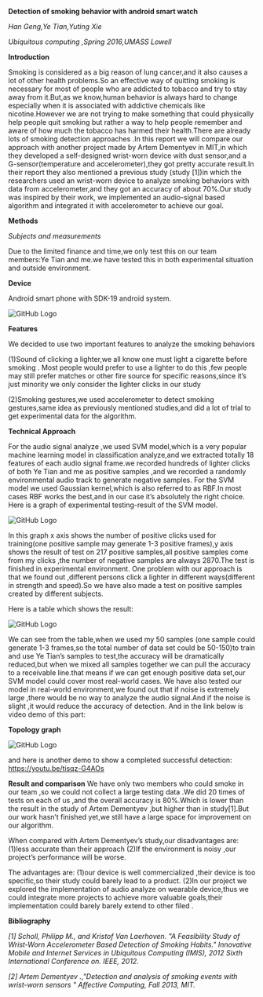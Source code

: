




**Detection of smoking behavior with android smart watch**

*Han Geng,Ye Tian,Yuting Xie*

*Ubiquitous computing ,Spring 2016,UMASS Lowell*

**Introduction**

Smoking is considered as a big reason of lung cancer,and it also causes a lot of other health problems.So an effective way of quitting smoking is necessary for most of people who are addicted to tobacco and try to stay away from it.But,as we know,human behavior is always hard to change especially when it is associated with addictive chemicals like nicotine.However we are not trying to make something that could physically help people quit smoking but rather a way to help people remember and aware of how much the tobacco has harmed their health.There are already lots of smoking detection approaches .In this report we will compare our approach with another project made by Artem Dementyev in MIT,in which they developed a self-designed wrist-worn device with dust sensor,and a G-sensor(temperature and accelerometer),they got pretty accurate result.In their report they also mentioned a previous study (study [1])in which the researchers used an wrist-worn device to analyze smoking behaviors with data from accelerometer,and they got an accuracy of about 70%.Our study was inspired by their work, we implemented an audio-signal based algorithm and integrated it with accelerometer to achieve our goal.

**Methods**

*Subjects and measurements*

Due to the limited finance and time,we only test this on our team members:Ye Tian and me.we have tested this in both experimental situation and outside environment.

**Device**

Android smart phone with  SDK-19 android system.

![GitHub Logo](https://github.com/uml-ubicomp-2016-spring/smokers/blob/master/watch.JPG?raw=true)

**Features**

We decided to use two important features to analyze the smoking behaviors

(1)Sound of clicking a lighter,we all know one must light a cigarette before smoking . Most people would prefer to use a lighter to do this ,few people may still prefer matches or other fire source for specific reasons,since it’s just minority we only consider the lighter clicks in our study

(2)Smoking gestures,we used accelerometer to detect smoking gestures,same idea as previously mentioned studies,and did a lot of trial to get experimental data for the algorithm.

**Technical Approach**

For the audio signal analyze ,we used SVM model,which is a very popular machine learning model in classification analyze,and we extracted totally 18 features of each audio signal frame.we recorded hundreds of lighter clicks of both Ye Tian and me as positive samples ,and we recorded a randomly environmental audio track to generate negative samples.
For the SVM model we used Gaussian kernel,which is also referred to as RBF.In most cases RBF works the best,and in our case it’s absolutely the right choice.
Here is a graph of experimental testing-result of the SVM model.


![GitHub Logo](https://github.com/uml-ubicomp-2016-spring/smokers/blob/master/graph1.png?raw=true)


In this graph x axis shows the number of positive clicks used for training(one positive sample may generate 1-3 positive frames),y axis shows the result of test on 217 positive samples,all positive samples come from my clicks ,the number of negative samples are always 2870.The test is finished in experimental environment.
One problem with our approach is that we found out ,different persons click a lighter in different ways(different in strength and speed).So we have also made a test on positive samples created by different subjects.






Here is a table which shows the result:

![GitHub Logo](https://raw.githubusercontent.com/uml-ubicomp-2016-spring/smokers/ebb9aecf53d2cce168fdeeeb0bd7767b7ce3dabb/table.PNG?raw=true)

We can see from the table,when we used my 50 samples (one sample could generate 1-3 frames,so the total number of data set could be 50-150)to train and use Ye Tian’s samples to test,the accuracy will be dramatically reduced,but when we mixed all samples together we can pull the accuracy to a receivable line.that means if we can get enough positive data set,our SVM model could cover most real-world cases.
We have also tested our model in real-world environment,we found out that if noise is extremely large ,there would be no way to analyze the audio signal.And if the noise is slight ,it would reduce the accuracy of detection.
And in the link below is video demo of this part:


**Topology graph**

![GitHub Logo](https://github.com/uml-ubicomp-2016-spring/smokers/blob/master/topo.PNG?raw=true)

and here is another demo to show a completed successful detection:
https://youtu.be/tisqz-G4AOs

**Result and comparison**
We have only two members who could smoke in our team ,so we could not collect a large testing data .We did 20 times of tests on each of us ,and the overall accuracy is 80%.Which is lower than the result in the study of Artem Dementyev ,but higher than in study[1].But our work hasn’t finished yet,we still have a large space for improvement on our algorithm.

When compared with Artem Dementyev’s study,our disadvantages are:
(1)less accurate than their approach
(2)If the environment is noisy ,our project’s performance will be worse.

The advantages are:
(1)our device is well commercialized ,their device is too specific,so their study could barely lead to a product.
(2)In our project we explored the implementation of audio analyze on wearable device,thus we could integrate more projects to achieve more valuable goals,their implementation could barely barely extend to other filed .



**Bibliography**

*[1] Scholl, Philipp M., and Kristof Van Laerhoven. "A Feasibility Study of Wrist-Worn Accelerometer Based Detection of Smoking Habits." Innovative Mobile and Internet Services in Ubiquitous Computing (IMIS), 2012 Sixth International Conference on. IEEE, 2012.*

*[2] Artem Dementyev .,"Detection and analysis of smoking events with wrist-worn sensors " Affective Computing, Fall 2013, MIT.*
